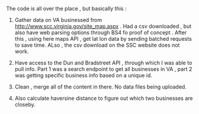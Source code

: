 The code is all over the place , but basically this : 

1. Gather data on VA businessed from http://www.scc.virginia.gov/site_map.aspx . Had a csv downloaded , but also have web parsing options through BS4 fo proof of concept . 
After this , using here maps API , get lat lon data by sending batched requests to save time. ALso , the csv download on the SSC website does not work.

2. Have access to the Dun and Bradstreet API , through which I was able to pull info. Part 1 was a search endpoint to get all businesses in VA , part 2 was getting specific business info based on a unique id. 

3. Clean , merge all of the content in there. No data files being uploaded. 

4. Also calculate haversine distance to figure out which two businesses are closeby. 
